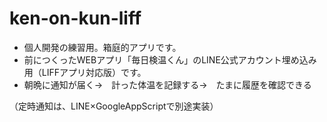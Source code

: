 # ken-on-kun-liff

* 個人開発の練習用。箱庭的アプリです。
* 前につくったWEBアプリ「毎日検温くん」のLINE公式アカウント埋め込み用（LIFFアプリ対応版）です。
* 朝晩に通知が届く→　計った体温を記録する→　たまに履歴を確認できる

（定時通知は、LINE×GoogleAppScriptで別途実装）
